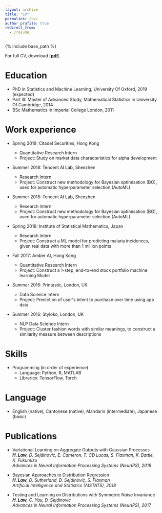 ```yaml
---
layout: archive
title: "CV"
permalink: /cv/
author_profile: true
redirect_from:
  - /resume
---
```

{% include base_path %}

For full CV, download [[__pdf__](http://hcllaw.github.io/files/leon-cv-4.pdf)]

Education
======
* PhD in Statistics and Machine Learning, University Of Oxford, 2019 (expected)
* Part III: Master of Advanced Study, Mathematical Statistics in University Of Cambridge, 2014
* BSc Mathematics in Imperial College London, 2011

Work experience
======
* Spring 2019: Citadel Securities, Hong Kong 
  * Quantitative Research Intern
  * Project: Study on market data characteristics for alpha development
  
* Summer 2018: Tencent AI Lab, Shenzhen
  * Research Intern
  * Project: Construct new methodology for Bayesian optimisation (BO), used for automatic hyperparameter selection (AutoML)

* Summer 2018: Tencent AI Lab, Shenzhen
  * Research Intern
  * Project: Construct new methodology for Bayesian optimisation (BO), used for automatic hyperparameter selection (AutoML)

* Spring 2018: Institute of Statistical Mathematics, Japan
  * Research Intern
  * Project: Construct a ML model for predicting malaria incidences, given real data with more than 1 million points

* Fall 2017: Amber AI, Hong Kong
  * Quantitative Research Intern
  * Project: Construct a 1-step, end-to-end stock portfolio machine learning Model

* Summer 2016: Printastic, London, UK
  * Data Science Intern
  * Project: Prediction of user's intent to purchase over time using app data

* Summer 2016: Styloko, London, UK
  * NLP Data Science Intern
  * Project: Cluster fashion words with similar meanings, to construct a similarity measure between descriptions

Skills
======
* Programming (in order of experience)
  * Language: Python, R, MATLAB
  * Libraries: TensorFlow, Torch 

Language 
======
* English (native), Cantonese (native), Mandarin (intermediate), Japanese (basic)

Publications
======
* Variational Learning on Aggregate Outputs with Gaussian Processes <br />
  _**H. Law**, D. Sejdinovic, E. Cameron, T. CD Lucas, S. Flaxman, K. Battle, K. Fukumizu_ <br />
  _Advances in Neural Information Processing Systems (NeurIPS), 2018_
  
* Bayesian Approaches to Distribution Regression <br />
  _**H. Law**, D. Sutherland, D. Sejdinovic, S. Flaxman_ <br />
  _Artificial Intelligence and Statistics (AISTATS), 2018_

* Testing and Learning on Distributions with Symmetric Noise Invariance  <br />
  _**H. Law**, C. Yau, D. Sejdinovic_ <br />
  _Advances in Neural Information Processing Systems (NeurIPS), 2017_


